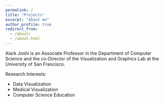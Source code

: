 ```yaml
---
permalink: /
title: "Projects"
excerpt: "About me"
author_profile: true
redirect_from: 
  - /about/
  - /about.html
---
```



Alark Joshi is an Associate Professor in the Department of Computer Science and the co-Director of the Visualization and Graphics Lab at the University of San Francisco.  

Research Interests: 

* Data Visualization 
* Medical Visualization 
* Computer Science Education 
